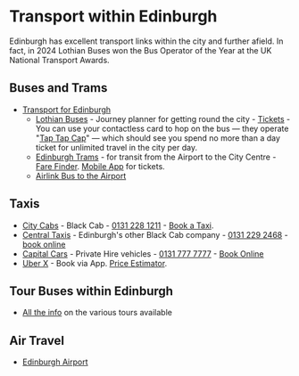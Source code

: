 # Transport within Edinburgh

Edinburgh has excellent transport links within the city and further afield. In fact, in 2024 Lothian Buses won the Bus Operator of the Year at the UK National Transport Awards.

## Buses and Trams
* [Transport for Edinburgh](http://bit.ly/3XyeQz3)
  * [Lothian Buses](http://bit.ly/3QCc6hA) - Journey planner for getting round the city - [Tickets](http://bit.ly/3kdWkh4) - You can use your contactless card to hop on the bus — they operate "[Tap Tap Cap](https://www.lothianbuses.com/contactless/#taptapcap)" — which should see you spend no more than a day ticket for unlimited travel in the city per day.
  * [Edinburgh Trams](http://bit.ly/3ILpCh0) - for transit from the Airport to the City Centre - [Fare Finder](https://bit.ly/3Rvq9Xp). [Mobile App](https://bit.ly/3ROF0xn) for tickets.
  * [Airlink Bus to the Airport](https://www.lothianbuses.com/our-services/airport-buses/)


## Taxis
* [City Cabs](http://bit.ly/3CL0gfz) - Black Cab - [0131 228 1211](tel:+441312281211) - [Book a Taxi](https://bit.ly/3IVcplM).
* [Central Taxis](https://www.taxis-edinburgh.co.uk/) - Edinburgh's other Black Cab company - [0131 229 2468](tel:+441312292468) - [book online](https://www.taxis-edinburgh.co.uk/bookings/) 
* [Capital Cars](https://www.capitalcarsscotland.co.uk/) - Private Hire vehicles - [0131 777 7777](tel:+441317777777) - [Book Online](https://www.capitalcarsscotland.co.uk/online-booking/)
* [Uber X](https://www.uber.com/gb/en/ride/uberx/) - Book via App. [Price Estimator](http://bit.ly/3Zyu8W6).

## Tour Buses within Edinburgh

* [All the info](http://bit.ly/3H14lPg) on the various tours available

## Air Travel
* [Edinburgh Airport](https://www.edinburghairport.com/)